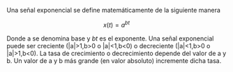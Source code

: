 Una señal exponencial se define matemáticamente de la siguiente manera

$$ x(t)=a^{bt} $$

Donde a se denomina base y $bt$ es el exponente. Una señal exponencial puede ser creciente (|a|>1,b>0 o |a|<1,b<0) o decreciente (|a|<1,b>0 o |a|>1,b<0).  La tasa de crecimiento o decrecimiento depende del valor de a y b.  Un valor de a y b más grande (en valor absoluto) incremente dicha tasa.

